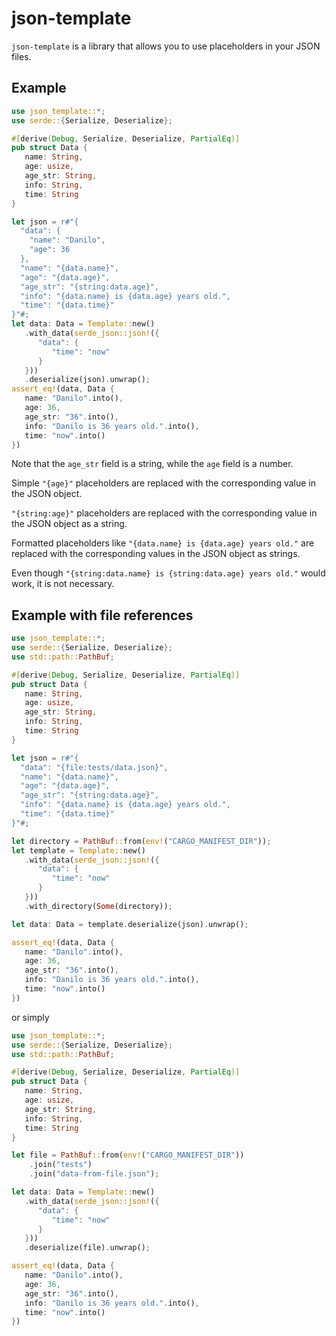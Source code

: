 # json-template

`json-template` is a library that allows you to use placeholders in your JSON files.

## Example

```rust
use json_template::*;
use serde::{Serialize, Deserialize};

#[derive(Debug, Serialize, Deserialize, PartialEq)]
pub struct Data {
   name: String,
   age: usize,
   age_str: String,
   info: String,
   time: String
}

let json = r#"{
  "data": {
    "name": "Danilo",
    "age": 36
  },
  "name": "{data.name}",
  "age": "{data.age}",
  "age_str": "{string:data.age}",
  "info": "{data.name} is {data.age} years old.",
  "time": "{data.time}"
}"#;
let data: Data = Template::new()
   .with_data(serde_json::json!({
      "data": {
         "time": "now"
      }
   }))
   .deserialize(json).unwrap();
assert_eq!(data, Data {
   name: "Danilo".into(),
   age: 36,
   age_str: "36".into(),
   info: "Danilo is 36 years old.".into(),
   time: "now".into()
})
```

Note that the `age_str` field is a string, while the `age` field is a number.

Simple `"{age}"` placeholders are replaced with the corresponding value in the JSON object.

`"{string:age}"` placeholders are replaced with the corresponding value in the JSON object as a string.

Formatted placeholders like `"{data.name} is {data.age} years old."` are replaced with the corresponding values in the JSON object as strings.

Even though `"{string:data.name} is {string:data.age} years old."` would work, it is not necessary.

## Example with file references

```rust
use json_template::*;
use serde::{Serialize, Deserialize};
use std::path::PathBuf;

#[derive(Debug, Serialize, Deserialize, PartialEq)]
pub struct Data {
   name: String,
   age: usize,
   age_str: String,
   info: String,
   time: String
}

let json = r#"{
  "data": "{file:tests/data.json}",
  "name": "{data.name}",
  "age": "{data.age}",
  "age_str": "{string:data.age}",
  "info": "{data.name} is {data.age} years old.",
  "time": "{data.time}"
}"#;

let directory = PathBuf::from(env!("CARGO_MANIFEST_DIR"));
let template = Template::new()
   .with_data(serde_json::json!({
      "data": {
         "time": "now"
      }
   }))
   .with_directory(Some(directory));

let data: Data = template.deserialize(json).unwrap();

assert_eq!(data, Data {
   name: "Danilo".into(),
   age: 36,
   age_str: "36".into(),
   info: "Danilo is 36 years old.".into(),
   time: "now".into()
})
```

or simply

```rust
use json_template::*;
use serde::{Serialize, Deserialize};
use std::path::PathBuf;

#[derive(Debug, Serialize, Deserialize, PartialEq)]
pub struct Data {
   name: String,
   age: usize,
   age_str: String,
   info: String,
   time: String
}

let file = PathBuf::from(env!("CARGO_MANIFEST_DIR"))
    .join("tests")
    .join("data-from-file.json");

let data: Data = Template::new()
   .with_data(serde_json::json!({
      "data": {
         "time": "now"
      }
   }))
   .deserialize(file).unwrap();

assert_eq!(data, Data {
   name: "Danilo".into(),
   age: 36,
   age_str: "36".into(),
   info: "Danilo is 36 years old.".into(),
   time: "now".into()
})
```

